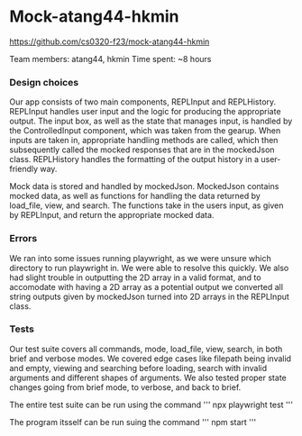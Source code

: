 # Mock-atang44-hkmin

https://github.com/cs0320-f23/mock-atang44-hkmin

Team members: atang44, hkmin
Time spent: ~8 hours

### Design choices

Our app consists of two main components, REPLInput and REPLHistory. REPLInput handles user input and the logic for producing the appropriate output. The input box, as well as the state that manages input, is handled by the ControlledInput component, which was taken from the gearup. When inputs are taken in, appropriate handling methods are called, which then subsequently called the mocked responses that are in the mockedJson class. REPLHistory handles the formatting of the output history in a user-friendly way.

Mock data is stored and handled by mockedJson. MockedJson contains mocked data, as well as functions for handling the data returned by load_file, view, and search. The functions take in the users input, as given by REPLInput, and return the appropriate mocked data.

### Errors

We ran into some issues running playwright, as we were unsure which directory to run playwright in. We were able to resolve this quickly.
We also had slight trouble in outputting the 2D array in a valid format, and to accomodate with having a 2D array as a potential output we converted all string outputs given by mockedJson turned into 2D arrays in the REPLInput class.

### Tests

Our test suite covers all commands, mode, load_file, view, search, in both brief and verbose modes. We covered edge cases like filepath being invalid and empty, viewing and searching before loading, search with invalid arguments and different shapes of arguments. We also tested proper state changes going from brief mode, to verbose, and back to brief.

The entire test suite can be run using the command
'''
npx playwright test
'''

The program itsself can be run suing the command 
'''
npm start
'''
